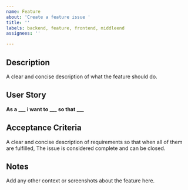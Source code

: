 ```yaml
---
name: Feature
about: 'Create a feature issue '
title: ''
labels: backend, feature, frontend, middleend
assignees: ''

---
```


## Description
A clear and concise description of what the feature should do.

## User Story
**As a** ___ **i want to** ___ **so that** ___

## Acceptance Criteria
A clear and concise description of requirements so that when all of them are fulfilled, The issue is considered complete and can be closed.

## Notes
Add any other context or screenshots about the feature here.
